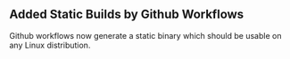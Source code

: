## Added Static Builds by Github Workflows

Github workflows now generate a static binary which should be usable on any Linux distribution.
